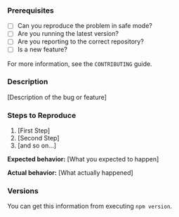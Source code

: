 ### Prerequisites

* [ ] Can you reproduce the problem in safe mode?
* [ ] Are you running the latest version?
* [ ] Are you reporting to the correct repository?
* [ ] Is a new feature?

For more information, see the `CONTRIBUTING` guide.

### Description

[Description of the bug or feature]

### Steps to Reproduce

1. [First Step]
2. [Second Step]
3. [and so on...]

**Expected behavior:** [What you expected to happen]

**Actual behavior:** [What actually happened]

### Versions

You can get this information from executing `npm version`.